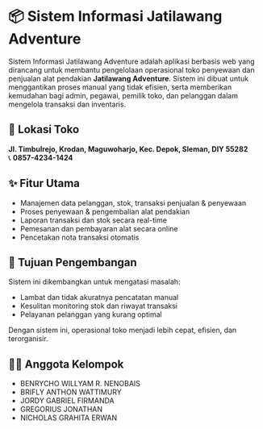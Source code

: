 # 📦 Sistem Informasi Jatilawang Adventure

Sistem Informasi Jatilawang Adventure adalah aplikasi berbasis web yang dirancang untuk membantu pengelolaan operasional toko penyewaan dan penjualan alat pendakian **Jatilawang Adventure**. Sistem ini dibuat untuk menggantikan proses manual yang tidak efisien, serta memberikan kemudahan bagi admin, pegawai, pemilik toko, dan pelanggan dalam mengelola transaksi dan inventaris.

## 📍 Lokasi Toko
**Jl. Timbulrejo, Krodan, Maguwoharjo, Kec. Depok, Sleman, DIY 55282**  
📞 **0857-4234-1424**

## ✨ Fitur Utama
- Manajemen data pelanggan, stok, transaksi penjualan & penyewaan
- Proses penyewaan & pengembalian alat pendakian
- Laporan transaksi dan stok secara real-time
- Pemesanan dan pembayaran alat secara online
- Pencetakan nota transaksi otomatis

## 🎯 Tujuan Pengembangan
Sistem ini dikembangkan untuk mengatasi masalah:
- Lambat dan tidak akuratnya pencatatan manual
- Kesulitan monitoring stok dan riwayat transaksi
- Pelayanan pelanggan yang kurang optimal

Dengan sistem ini, operasional toko menjadi lebih cepat, efisien, dan terorganisir.

## 👨‍💻 Anggota Kelompok
- BENRYCHO WILLYAM R. NENOBAIS  
- BRIFLY ANTHON WATTIMURY 
- JORDY GABRIEL FIRMANDA
- GREGORIUS JONATHAN
- NICHOLAS GRAHITA ERWAN 

